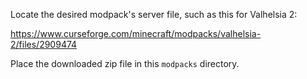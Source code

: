 Locate the desired modpack's server file, such as this for Valhelsia 2:

https://www.curseforge.com/minecraft/modpacks/valhelsia-2/files/2909474

Place the downloaded zip file in this `modpacks` directory.